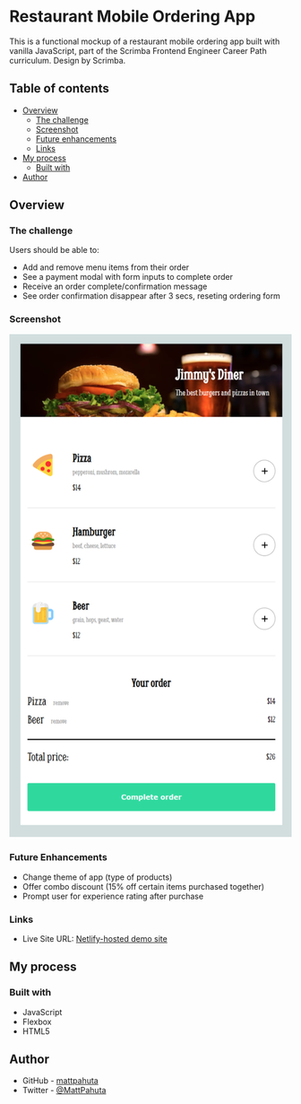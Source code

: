 # Restaurant Mobile Ordering App

This is a functional mockup of a restaurant mobile ordering app built with vanilla JavaScript, part of the Scrimba Frontend Engineer Career Path curriculum. Design by Scrimba.

## Table of contents

- [Overview](#overview)
  - [The challenge](#the-challenge)
  - [Screenshot](#screenshot)
  - [Future enhancements](#future-enhancements)
  - [Links](#links)
- [My process](#my-process)
  - [Built with](#built-with)
- [Author](#author)


## Overview

### The challenge

Users should be able to:

- Add and remove menu items from their order  
- See a payment modal with form inputs to complete order
- Receive an order complete/confirmation message
- See order confirmation disappear after 3 secs, reseting ordering form


### Screenshot

![](./project-ss.png)

### Future Enhancements

- Change theme of app (type of products)
- Offer combo discount (15% off certain items purchased together)
- Prompt user for experience rating after purchase

### Links

- Live Site URL: [Netlify-hosted demo site](https://endearing-creponne-b82df2.netlify.app/)

## My process

### Built with

- JavaScript
- Flexbox
- HTML5


## Author

- GitHub - [mattpahuta](https://github.com/mattpahuta)
- Twitter - [@MattPahuta](https://twitter.com/MattPahuta)